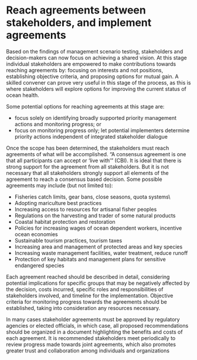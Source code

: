 # Reach agreements between stakeholders, and implement agreements

Based on the findings of management scenario testing, stakeholders and decision-makers can now focus on achieving a shared vision. At this stage individual stakeholders are empowered to make contributions towards reaching agreements by: focusing on interests and not positions, establishing objective criteria, and proposing options for mutual gain. A skilled convener can prove very useful in this stage of the process, as this is where stakeholders will explore options for improving the current status of ocean health.

Some potential options for reaching agreements at this stage are:

- focus solely on identifying broadly supported priority management actions and monitoring progress; or
- focus on monitoring progress only; let potential implementers determine priority actions independent of integrated stakeholder dialogue

Once the scope has been determined, the stakeholders must reach agreements of what will be accomplished. “A consensus agreement is one that all participants can accept or ‘live with’” (CBI). It is ideal that there is strong support for the agreement from all stakeholders. But it is not necessary that all stakeholders strongly support all elements of the agreement to reach a consensus based decision. Some possible agreements may include (but not limited to):

- Fisheries catch limits, gear bans, close seasons, quota systems\
- Adopting mariculture best practices
- Increasing access to resources for artisanal fisher peoples
- Regulations on the harvesting and trader of some natural products
- Coastal habitat protection and restoration
- Policies for increasing wages of ocean dependent workers, incentive ocean economies
- Sustainable tourism practices, tourism taxes
- Increasing area and management of protected areas and key species
- Increasing waste management facilities, water treatment, reduce runoff
- Protection of key habitats and management plans for sensitive endangered species

Each agreement reached should be described in detail, considering potential implications for specific groups that may be negatively affected by the decision, costs incurred, specific roles and responsibilities of stakeholders involved, and timeline for the implementation. Objective criteria for monitoring progress towards the agreements should be established, taking into consideration any resources necessary.

In many cases stakeholder agreements must be approved by regulatory agencies or elected officials, in which case, all proposed recommendations should be organized in a document highlighting the benefits and costs of each agreement. It is recommended stakeholders meet periodically to review progress made towards joint agreements, which also promotes greater trust and collaboration among individuals and organizations
